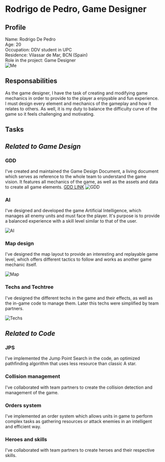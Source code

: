 
# Rodrigo de Pedro, Game Designer

## Profile

Name: Rodrigo De Pedro          
Age: 20              
Occupation: DDV student in UPC              
Residence: Vilassar de Mar, BCN (Spain)                 
Role in the project: Game Designer      
![Me](http://i.imgur.com/Gx916kg.png)

## Responsabilities

As the game designer, I have the task of creating and modifying game mechanics in order to provide to the player a enjoyable and fun experience. I must design every element and mechanics of the gameplay and how it relates to others. As well, it is my duty to balance the difficulty curve of the game so it feels challenging and motivating.

## Tasks

## *Related to Game Design*

### GDD

I've created and maintained the Game Design Document, a living document which serves as reference to the whole team to understand the game vision. It features all mechanics of the game, as well as the assets and data to create all game elements.
[GDD LINK](https://github.com/TinoTano/AoE_Project2/wiki/GDD)
![GDD](http://i.imgur.com/sFP2Oi5.png)

### AI

I've designed and developed the game Artificial Intelligence, which manages all enemy units and must face the player. It's purpose is to provide a balanced experience with a skill level similar to that of the user. 

![AI](http://i.imgur.com/NAhOTmN.png)

### Map design

I've designed the map layout to provide an interesting and replayable game level, which offers different tactics to follow and works as another game mechanic itself.

![Map](http://i.imgur.com/KUDVBr1.jpg)

### Techs and Techtree

I've designed the different techs in the game and their effects, as well as the in-game code to manage them. Later this techs were simplified by team partners.

![Techs](http://i.imgur.com/Udhf5tq.png)

## *Related to Code*

### JPS

I've implemented the Jump Point Search in the code, an optimized pathfinding algorithm that uses less resource than classic A star.

### Collision management

I've collaborated with team partners to create the collision detection and management of the game.

### Orders system

I've implemented an order system which allows units in game to perform complex tasks as gathering resources or attack enemies in an intelligent and efficient way.

### Heroes and skills

I've collaborated with team partners to create heroes and their respective skills.


